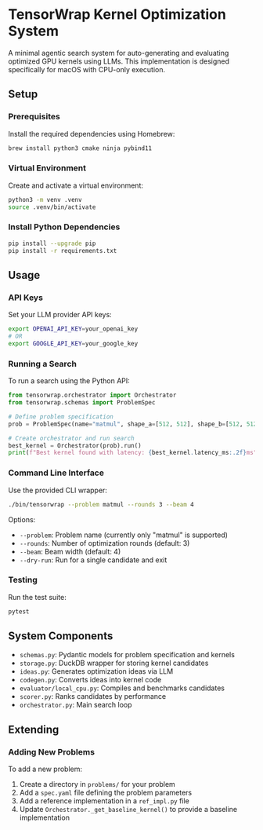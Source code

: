 # TensorWrap Kernel Optimization System

A minimal agentic search system for auto-generating and evaluating optimized GPU kernels using LLMs. This implementation is designed specifically for macOS with CPU-only execution.

## Setup

### Prerequisites

Install the required dependencies using Homebrew:

```bash
brew install python3 cmake ninja pybind11
```

### Virtual Environment

Create and activate a virtual environment:

```bash
python3 -m venv .venv
source .venv/bin/activate
```

### Install Python Dependencies

```bash
pip install --upgrade pip
pip install -r requirements.txt
```

## Usage

### API Keys

Set your LLM provider API keys:

```bash
export OPENAI_API_KEY=your_openai_key
# OR
export GOOGLE_API_KEY=your_google_key
```

### Running a Search

To run a search using the Python API:

```python
from tensorwrap.orchestrator import Orchestrator
from tensorwrap.schemas import ProblemSpec

# Define problem specification
prob = ProblemSpec(name="matmul", shape_a=[512, 512], shape_b=[512, 512], dtype="float32")

# Create orchestrator and run search
best_kernel = Orchestrator(prob).run()
print(f"Best kernel found with latency: {best_kernel.latency_ms:.2f}ms")
```

### Command Line Interface

Use the provided CLI wrapper:

```bash
./bin/tensorwrap --problem matmul --rounds 3 --beam 4
```

Options:
- `--problem`: Problem name (currently only "matmul" is supported)
- `--rounds`: Number of optimization rounds (default: 3)
- `--beam`: Beam width (default: 4)
- `--dry-run`: Run for a single candidate and exit

### Testing

Run the test suite:

```bash
pytest
```

## System Components

- `schemas.py`: Pydantic models for problem specification and kernels
- `storage.py`: DuckDB wrapper for storing kernel candidates
- `ideas.py`: Generates optimization ideas via LLM
- `codegen.py`: Converts ideas into kernel code
- `evaluator/local_cpu.py`: Compiles and benchmarks candidates
- `scorer.py`: Ranks candidates by performance
- `orchestrator.py`: Main search loop

## Extending

### Adding New Problems

To add a new problem:

1. Create a directory in `problems/` for your problem
2. Add a `spec.yaml` file defining the problem parameters
3. Add a reference implementation in a `ref_impl.py` file
4. Update `Orchestrator._get_baseline_kernel()` to provide a baseline implementation

